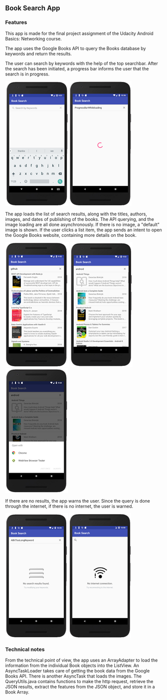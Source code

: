 ## Book Search App  

### Features  

This app is made for the final project assignment of the Udacity Android Basics: Networking course.  

The app uses the Google Books API to query the Books database by keywords and return the results.  

The user can search by keywords with the help of the top searchbar. After the search has been initiated, a progress bar informs the user that 
the search is in progress.   

![Search by keywords](screenshots/search_by_keywords.PNG) ![Progress bar](screenshots/progress_bar.PNG)  

The app loads the list of search results, along with the titles, authors, images, and dates of publishing of the books. The API querying, and the image 
loading are all done asynchronously. If there is no image, a "default" image is shown. If the user clicks a list item, the app sends an intent 
to open the Google Books website, containing more details on the book.  

![Search results](screenshots/search_results.PNG) ![Search by keywords](screenshots/search_results_no_image.PNG) ![List item click](screenshots/list_item_click_web.PNG)   

If there are no results, the app warns the user. Since the query is done through the internet, if there is no internet, the user is warned.  

![No search results](screenshots/no_search_results.PNG) ![No internet](screenshots/no_internet.PNG)  

### Technical notes  

From the technical point of view, the app uses an ArrayAdapter to load the information from the individual Book objects into the ListView. An 
AsyncTaskLoader takes care of getting the book data from the Google Books API. There is another AsyncTask that loads the images. The QueryUtils.java
contains functions to make the http request, retrieve the JSON results, extract the features from the JSON object, and store it in a Book Array.  
